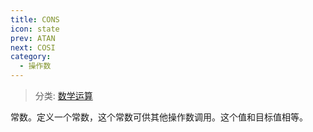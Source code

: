 ```yaml
---
title: CONS
icon: state
prev: ATAN
next: COSI
category:
  - 操作数
---
```


> 分类: [数学运算](/hb/operands/136/899/  "Zemax 操作数 数学运算")

常数。定义一个常数，这个常数可供其他操作数调用。这个值和目标值相等。
